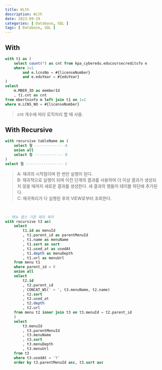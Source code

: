 ```yaml
---
title: With 
description: With
date: 2023-09-29
categories: [ Database, SQL ]
tags: [ Database, SQL ]
---
```


## With

```sql
with t1 as (
    select count(*) as cnt from kpa_cyberedu.educoursecreditsfo e
    where 1=1
        and e.lcnsNo = #{licenseNumber}
        and e.eduYear = #{eduYear}
)
select
    m.MBER_ID as memberId
    , t1.cnt as cnt
from mbertninfo m left join t1 on 1=1
where m.LCNS_NO = #{licenseNumber}
```
> cnt 개수에 따라 로직처리 할 때 사용.  

## With Recursive

```sql
with recursive tableName as (
    select 절 ------------- A
    union all 
    select 절 ------------- B
)
select 절 ----------------- C
```
> A: 재귀의 시작점이며 한 번만 실행이 된다.  
> B: 재귀적으로 실행이 되며 이전 단계의 결과를 사용하여 더 이상 결과가 생성되지 않을 때까지 새로운 결과를 생성한다. 새 결과의 행들이 테이블 하단에 추가된다.  
> C: 재귀쿼리가 다 실행된 후의 VIEW로부터 조회한다.  

<br/>

```sql
-- 메뉴 뎁스 기준 재귀 쿼리
with recursive t3 as(
    select
        t1.id as menuId
        , t1.parent_id as parentMenuId
        , t1.name as menuName
        , t1.sort as sort
        , t1.used_at as usedAt
        , t1.depth as menuDepth
        , t1.url as menuUrl
    from menu t1
    where parent_id = 0
    union all
    select
        t2.id
        , t2.parent_id
        , CONCAT_WS(' > ', t3.menuName, t2.name)
        , t2.sort
        , t2.used_at
        , t2.depth
        , t2.url
    from menu t2 inner join t3 on t3.menuId = t2.parent_id
    )
    select
        t3.menuId
        , t3.parentMenuId
        , t3.menuName
        , t3.sort
        , t3.menuDepth
        , t3.menuUrl
    from t3
    where t3.usedAt = 'Y'
    order by t3.parentMenuId asc, t3.sort asc
```